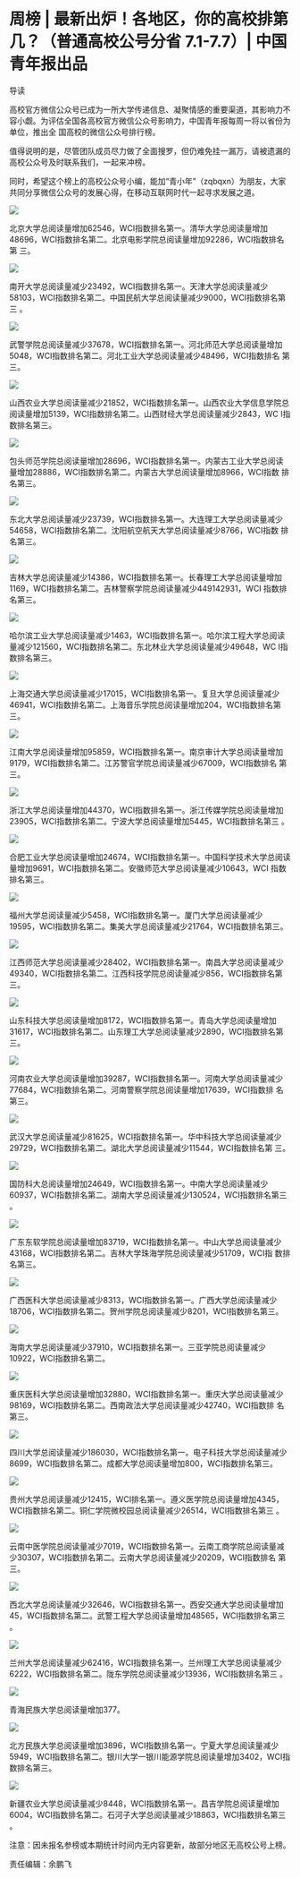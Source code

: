 # 周榜 | 最新出炉！各地区，你的高校排第几？（普通高校公号分省 7.1-7.7）| 中国青年报出品

导读

高校官方微信公众号已成为一所大学传递信息、凝聚情感的重要渠道，其影响力不容小觑。为评估全国各高校官方微信公众号影响力，中国青年报每周一将以省份为单位，推出全
国高校的微信公众号排行榜。

值得说明的是，尽管团队成员尽力做了全面搜罗，但仍难免挂一漏万，请被遗漏的高校公众号及时联系我们，一起来冲榜。

同时，希望这个榜上的高校公众号小编，能加“青小年”（zqbqxn）为朋友，大家共同分享微信公众号的发展心得，在移动互联网时代一起寻求发展之道。

![](http://n.sinaimg.cn/translate/259/w640h2019/20180709/iF-M-hezpzwu0660203.jpg)

北京大学总阅读量增加62546，WCI指数排名第一。清华大学总阅读量增加48696，WCI指数排名第二。北京电影学院总阅读量增加92286，WCI指数排名第
三。

![](http://n.sinaimg.cn/translate/682/w640h842/20180709/Gz6l-hezpzwu0660600.jpg)

南开大学总阅读量减少23492，WCI指数排名第一。天津大学总阅读量减少58103，WCI指数排名第二。中国民航大学总阅读量减少9000，WCI指数排名第三
。

![](http://n.sinaimg.cn/translate/344/w640h1304/20180709/Geb6-hezpzwu0660806.jpg)

武警学院总阅读量减少37678，WCI指数排名第一。河北师范大学总阅读量增加5048，WCI指数排名第二。河北工业大学总阅读量减少48496，WCI指数排名
第三。

![](http://n.sinaimg.cn/translate/97/w640h1057/20180709/qp5Y-hezpzwu0661408.jpg)

山西农业大学总阅读量减少21852，WCI指数排名第一。山西农业大学信息学院总阅读量增加5139，WCI指数排名第二。山西财经大学总阅读量减少2843，WC
I指数排名第三。

![](http://n.sinaimg.cn/translate/411/w640h571/20180709/UW6g-hezpzwu0661600.jpg)

包头师范学院总阅读量增加28696，WCI指数排名第一。内蒙古工业大学总阅读量增加28886，WCI指数排名第二。内蒙古大学总阅读量增加8966，WCI指数
排名第三。

![](http://n.sinaimg.cn/translate/289/w640h2049/20180709/CAyq-hezpzwu0661747.jpg)

东北大学总阅读量减少23739，WCI指数排名第一。大连理工大学总阅读量减少54658，WCI指数排名第二。沈阳航空航天大学总阅读量减少8766，WCI指数
排名第三。

![](http://n.sinaimg.cn/translate/538/w640h1498/20180709/8_og-hezpzwu0662163.jpg)

吉林大学总阅读量减少14386，WCI指数排名第一。长春理工大学总阅读量增加1169，WCI指数排名第二。吉林警察学院总阅读量减少449142931，WCI
指数排名第三。

![](http://n.sinaimg.cn/translate/40/w640h1000/20180709/INM3-hezpzwu0662697.jpg)

哈尔滨工业大学总阅读量减少1463，WCI指数排名第一。哈尔滨工程大学总阅读量减少121560，WCI指数排名第二。东北林业大学总阅读量减少49648，WC
I指数排名第三。

![](http://n.sinaimg.cn/translate/315/w640h1275/20180709/YO7F-hezpzwu0663566.jpg)

上海交通大学总阅读量减少17015，WCI指数排名第一。复旦大学总阅读量减少46941，WCI指数排名第二。上海音乐学院总阅读量增加204，WCI指数排名第
三。

![](http://n.sinaimg.cn/translate/699/w640h2459/20180709/aaSx-hezpzwu0446962.jpg)

江南大学总阅读量增加95859，WCI指数排名第一。南京审计大学总阅读量增加9179，WCI指数排名第二。江苏警官学院总阅读量减少67009，WCI指数排名
第三。

![](http://n.sinaimg.cn/translate/534/w640h2294/20180709/jU6Y-hezpzwu0447145.jpg)

浙江大学总阅读量增加44370，WCI指数排名第一。浙江传媒学院总阅读量增加23905，WCI指数排名第二。宁波大学总阅读量增加5445，WCI指数排名第三
。

![](http://n.sinaimg.cn/translate/474/w640h1434/20180709/48QG-hezpzwu0664243.jpg)

合肥工业大学总阅读量增加24674，WCI指数排名第一。中国科学技术大学总阅读量增加9691，WCI指数排名第二。安徽师范大学总阅读量减少10643，WCI
指数排名第三。

![](http://n.sinaimg.cn/translate/454/w640h1414/20180709/d8s9-hezpzwu0447365.jpg)

福州大学总阅读量减少5458，WCI指数排名第一。厦门大学总阅读量减少19595，WCI指数排名第二。集美大学总阅读量减少21764，WCI指数排名第三。

![](http://n.sinaimg.cn/translate/344/w640h1304/20180709/F-A2-hezpzwu0447479.jpg)

江西师范大学总阅读量减少28402，WCI指数排名第一。南昌大学总阅读量减少49340，WCI指数排名第二。江西科技学院总阅读量减少856，WCI指数排名第
三。

![](http://n.sinaimg.cn/translate/281/w640h2041/20180709/W61c-hezpzwu0665905.jpg)

山东科技大学总阅读量增加8172，WCI指数排名第一。青岛大学总阅读量增加31617，WCI指数排名第二。山东理工大学总阅读量减少2890，WCI指数排名第
三。

![](http://n.sinaimg.cn/translate/59/w640h1819/20180709/H5rH-hezpzwu0666592.jpg)

河南农业大学总阅读量增加39287，WCI指数排名第一。河南大学总阅读量减少77684，WCI指数排名第二。河南警察学院总阅读量增加17639，WCI指数排
名第三。

![](http://n.sinaimg.cn/translate/424/w640h2184/20180709/Txys-hezpzwu0667154.jpg)

武汉大学总阅读量减少81625，WCI指数排名第一。华中科技大学总阅读量减少29729，WCI指数排名第二。湖北大学总阅读量减少11544，WCI指数排名第
三。

![](http://n.sinaimg.cn/translate/435/w640h1395/20180709/PBaU-hezpzwu0667678.jpg)

国防科大总阅读量增加24649，WCI指数排名第一。中南大学总阅读量减少60937，WCI指数排名第二。湖南大学总阅读量减少130524，WCI指数排名第三
。

![](http://n.sinaimg.cn/translate/60/w640h1820/20180709/vQp_-hezpzwu0668093.jpg)

广东东软学院总阅读量增加83719，WCI指数排名第一。中山大学总阅读量减少43168，WCI指数排名第二。吉林大学珠海学院总阅读量减少51709，WCI指
数排名第三。

![](http://n.sinaimg.cn/translate/564/w640h1524/20180709/zkzP-hezpzwu0447685.jpg)

广西医科大学总阅读量减少8313，WCI指数排名第一。广西大学总阅读量减少18706，WCI指数排名第二。贺州学院总阅读量减少8201，WCI指数排名第三。

![](http://n.sinaimg.cn/translate/154/w640h314/20180709/gh7m-hezpzwu0668634.png)

海南大学总阅读量减少37910，WCI指数排名第一。三亚学院总阅读量减少10922，WCI指数排名第二。

![](http://n.sinaimg.cn/translate/14/w640h974/20180709/zmGR-hezpzwu0448585.jpg)

重庆医科大学总阅读量增加32880，WCI指数排名第一。重庆大学总阅读量减少98169，WCI指数排名第二。西南政法大学总阅读量减少42740，WCI指数排
名第三。

![](http://n.sinaimg.cn/translate/287/w640h2047/20180709/6wLN-hezpzwu0668845.jpg)

四川大学总阅读量减少186030，WCI指数排名第一。电子科技大学总阅读量减少8699，WCI指数排名第二。成都大学总阅读量增加800，WCI指数排名第三。

![](http://n.sinaimg.cn/translate/627/w640h787/20180709/sUA5-hezpzwu0669223.jpg)

贵州大学总阅读量减少12415，WCI排名第一。遵义医学院总阅读量增加4345，WCI指数排名第二。铜仁学院微校园总阅读量减少26514，WCI指数排名第三
。

![](http://n.sinaimg.cn/translate/462/w640h622/20180709/cbKo-hezpzwu0669405.jpg)

云南中医学院总阅读量减少7019，WCI指数排名第一。云南工商学院总阅读量减少30307，WCI指数排名第二。云南大学总阅读量减少20209，WCI指数排名
第三。

![](http://n.sinaimg.cn/translate/449/w640h2209/20180709/JJQ2-hezpzwu0670155.jpg)

西北大学总阅读量减少32646，WCI指数排名第一。西安交通大学总阅读量增加45，WCI指数排名第二。武警工程大学总阅读量增加48565，WCI指数排名第三
。

![](http://n.sinaimg.cn/translate/484/w640h644/20180709/GkBv-hezpzwu0449080.jpg)

兰州大学总阅读量减少62416，WCI指数排名第一。兰州理工大学总阅读量减少6222，WCI指数排名第二。陇东学院总阅读量减少13936，WCI指数排名第三
。

![](http://n.sinaimg.cn/translate/99/w640h259/20180709/5A7d-hezpzwu0670552.png)

青海民族大学总阅读量增加377。

![](http://n.sinaimg.cn/translate/374/w640h534/20180709/6w51-hezpzwu0670911.jpg)

北方民族大学总阅读量增加3896，WCI指数排名第一。宁夏大学总阅读量减少5949，WCI指数排名第二。银川大学一银川能源学院总阅读量增加3402，WCI指
数排名第三。

![](http://n.sinaimg.cn/translate/460/w640h620/20180709/Gzln-hezpzwu0671308.jpg)

新疆农业大学总阅读量减少8448，WCI指数排名第一。昌吉学院总阅读量增加6004，WCI指数排名第二。石河子大学总阅读量减少18863，WCI指数排名第三
。

注意：因未报名参榜或本期统计时间内无内容更新，故部分地区无高校公号上榜。

责任编辑：余鹏飞

